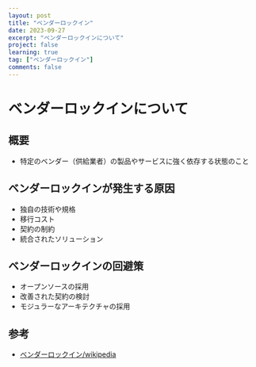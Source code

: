 ```yaml
---
layout: post
title: "ベンダーロックイン"
date: 2023-09-27
excerpt: "ベンダーロックインについて"
project: false
learning: true
tag: ["ベンダーロックイン"]
comments: false
---
```


# ベンダーロックインについて

## 概要
 - 特定のベンダー（供給業者）の製品やサービスに強く依存する状態のこと

## ベンダーロックインが発生する原因
 - 独自の技術や規格
 - 移行コスト
 - 契約の制約
 - 統合されたソリューション

## ベンダーロックインの回避策
 - オープンソースの採用
 - 改善された契約の検討
 - モジュラーなアーキテクチャの採用

## 参考
 - [ベンダーロックイン/wikipedia](https://ja.wikipedia.org/wiki/%E3%83%99%E3%83%B3%E3%83%80%E3%83%BC%E3%83%AD%E3%83%83%E3%82%AF%E3%82%A4%E3%83%B3)
